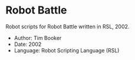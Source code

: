 Robot Battle
============

Robot scripts for Robot Battle written in RSL, 2002.

* Author: Tim Booker
* Date: 2002
* Language: Robot Scripting Language (RSL)
